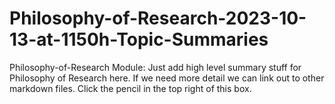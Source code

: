 # Philosophy-of-Research-2023-10-13-at-1150h-Topic-Summaries
Philosophy-of-Research Module: Just add high level summary stuff for Philosophy of Research here.  If we need more detail we can link out to other markdown files.
Click the pencil in the top right of this box.
